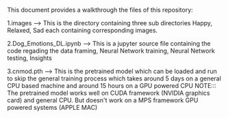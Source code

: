 This document provides a walkthrough the files of this repository:

1.images --> This is the directory containing three sub directories Happy, Relaxed, Sad each containing corresponding images.

2.Dog_Emotions_DL.ipynb --> This is a jupyter source file containing the code regading the data framing, Neural Network training, Neural Network testing, Insights

3.cnmod.pth --> This is the pretrained model which can be loaded and run to skip the general training process which takes around 5 days on a general CPU based machine and around 15 hours on a GPU powered CPU
NOTE::: The pretrained model works well on CUDA framework (NVIDIA graphics card) and general CPU. But doesn't work on a MPS framework GPU powered systems (APPLE MAC) 
